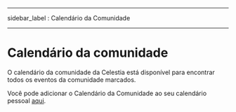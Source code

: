 - - -
sidebar_label : Calendário da Comunidade
- - -

# Calendário da comunidade

O calendário da comunidade da Celestia está disponível para encontrar todos os eventos da comunidade marcados.

Você pode adicionar o Calendário da Comunidade ao seu calendário pessoal [aqui](https://calendar.google.com/calendar/u/0?cid=Y19za2JzbjIzNWszYmlzdHNoZ3RvNmw5ODYyNEBncm91cC5jYWxlbmRhci5nb29nbGUuY29t).
